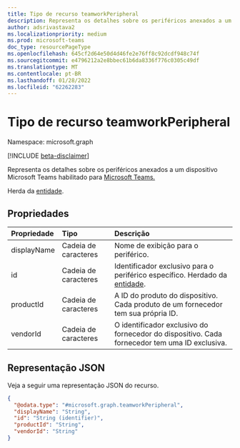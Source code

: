 ```yaml
---
title: Tipo de recurso teamworkPeripheral
description: Representa os detalhes sobre os periféricos anexados a um dispositivo Microsoft Teams habilitado para uso.
author: adsrivastava2
ms.localizationpriority: medium
ms.prod: microsoft-teams
doc_type: resourcePageType
ms.openlocfilehash: 645cf2d64e50d4d46fe2e76ff8c92dcdf948c74f
ms.sourcegitcommit: e4796212a2e8bbec61b6da8336f776c0305c49df
ms.translationtype: MT
ms.contentlocale: pt-BR
ms.lasthandoff: 01/28/2022
ms.locfileid: "62262283"
---
```

# <a name="teamworkperipheral-resource-type"></a>Tipo de recurso teamworkPeripheral

Namespace: microsoft.graph

[!INCLUDE [beta-disclaimer](../../includes/beta-disclaimer.md)]

Representa os detalhes sobre os periféricos anexados a um dispositivo Microsoft Teams habilitado para [Microsoft Teams.](../resources/teamworkdevice.md)

Herda da [entidade](../resources/entity.md).

## <a name="properties"></a>Propriedades
|Propriedade|Tipo|Descrição|
|:---|:---|:---|
|displayName|Cadeia de caracteres|Nome de exibição para o periférico.|
|id|Cadeia de caracteres|Identificador exclusivo para o periférico específico. Herdado da [entidade](../resources/entity.md).|
|productId|Cadeia de caracteres|A ID do produto do dispositivo. Cada produto de um fornecedor tem sua própria ID.|
|vendorId|Cadeia de caracteres|O identificador exclusivo do fornecedor do dispositivo. Cada fornecedor tem uma ID exclusiva.|


## <a name="json-representation"></a>Representação JSON
Veja a seguir uma representação JSON do recurso.
<!-- {
  "blockType": "resource",
  "keyProperty": "id",
  "@odata.type": "microsoft.graph.teamworkPeripheral",
  "baseType": "microsoft.graph.entity",
  "openType": false
}
-->
``` json
{
  "@odata.type": "#microsoft.graph.teamworkPeripheral",
  "displayName": "String",
  "id": "String (identifier)",
  "productId": "String",
  "vendorId": "String"
}
```

